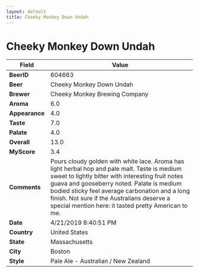 ```yaml
---
layout: default
title: Cheeky Monkey Down Undah
---
```


# Cheeky Monkey Down Undah

| Field         | Value     |
|---------------|-----------|
| **BeerID** | 604663 |
| **Beer** | Cheeky Monkey Down Undah |
| **Brewer** | Cheeky Monkey Brewing Company |
| **Aroma** | 6.0 |
| **Appearance** | 4.0 |
| **Taste** | 7.0 |
| **Palate** | 4.0 |
| **Overall** | 13.0 |
| **MyScore** | 3.4 |
| **Comments** | Pours cloudy golden with white lace. Aroma has light herbal hop and pale malt. Taste is medium sweet to lightly bitter with interesting fruit notes guava and gooseberry noted. Palate is medium bodied sticky feel average carbonation and a long finish. Not sure if the Australians deserve a special mention here: it tasted pretty American to me. |
| **Date** | 4/21/2019 8:40:51 PM |
| **Country** | United States |
| **State** | Massachusetts |
| **City** | Boston |
| **Style** | Pale Ale - Australian / New Zealand |
